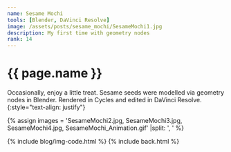 ```yaml
---
name: Sesame Mochi
tools: [Blender, DaVinci Resolve]
image: /assets/posts/sesame_mochi/SesameMochi1.jpg
description: My first time with geometry nodes
rank: 14
---
```


# {{ page.name }}
Occasionally, enjoy a little treat. Sesame seeds were modelled via geometry nodes in Blender. Rendered in Cycles and edited in DaVinci Resolve.
{:style="text-align: justify"}

{% assign images = 'SesameMochi2.jpg, SesameMochi3.jpg, SesameMochi4.jpg, SesameMochi_Animation.gif'  |split: ', ' %}

{% include blog/img-code.html %}
{% include back.html %}
